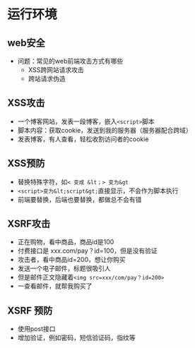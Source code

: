 # 运行环境

## web安全

* 问题：常见的web前端攻击方式有哪些
  * XSS跨网站请求攻击
  * 跨站请求伪造

## XSS攻击

* 一个博客网站，发表一段博客，嵌入`<script>`脚本
* 脚本内容：获取cookie，发送到我的服务器（服务器配合跨域）
* 发表博客，有人查看，轻松收割访问者的cookie

## XSS预防

* 替换特殊字符，如`< 变成 &lt；> 变为&gt`
* `<script>变为&lt;script&gt;`直接显示，不会作为脚本执行
* 前端要替换，后端也要替换，都做总不会有错

## XSRF攻击

* 正在购物，看中商品，商品id是100
* 付费接口是 xxx.com/pay？id=100，但是没有验证
* 攻击者，看中商品id=200，想让你购买
* 发送一个电子邮件，标题很吸引人
* 但是邮件正文隐藏着`<img src=xxx/com/pay？id=200>`
* 一查看邮件，就帮我购买了

## XSRF 预防

* 使用post接口
* 增加验证，例如密码，短信验证码，指纹等